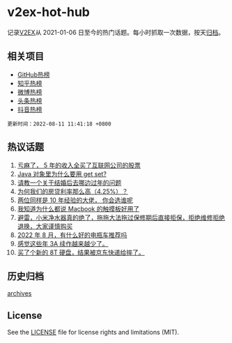 # v2ex-hot-hub

 记录[V2EX](https://www.v2ex.com/)从 2021-01-06 日至今的热门话题。每小时抓取一次数据，按天[归档](archives)。
 
 ## 相关项目

- [GitHub热榜](https://github.com/lonnyzhang423/github-hot-hub)
- [知乎热榜](https://github.com/lonnyzhang423/zhihu-hot-hub)
- [微博热榜](https://github.com/lonnyzhang423/weibo-hot-hub)
- [头条热榜](https://github.com/lonnyzhang423/toutiao-hot-hub)
- [抖音热榜](https://github.com/lonnyzhang423/douyin-hot-hub)


 `更新时间：2022-08-11 11:41:18 +0800`

## 热议话题

1. [亏麻了， 5 年的收入全买了互联网公司的股票](https://www.v2ex.com/t/871922)
1. [Java 对象里为什么要用 get set?](https://www.v2ex.com/t/872064)
1. [请教一个关于结婚后去哪边过年的问题](https://www.v2ex.com/t/872020)
1. [为何我们的房贷利率那么高（4.25%）？](https://www.v2ex.com/t/872081)
1. [两位同样是 10 年经验的大佬， 你会选谁呢](https://www.v2ex.com/t/871987)
1. [我知道为什么都说 Macbook 的触摸板好用了](https://www.v2ex.com/t/872012)
1. [避雷，小米净水器真的绝了，拖拖大法拖过保修期后直接拒保，拒绝维修拒绝退换，大家谨慎购买](https://www.v2ex.com/t/871986)
1. [2022 年 8 月，有什么好的电瓶车推荐吗](https://www.v2ex.com/t/871924)
1. [感觉这些年 3A 续作越来越少了。](https://www.v2ex.com/t/871893)
1. [买了个新的 8T 硬盘，结果被京东快递给摔了。](https://www.v2ex.com/t/871950)

## 历史归档

[archives](archives)

## License

See the [LICENSE](LICENSE) file for license rights and limitations (MIT).
